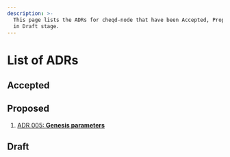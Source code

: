 ```yaml
---
description: >-
  This page lists the ADRs for cheqd-node that have been Accepted, Proposed, or
  in Draft stage.
---
```


# List of ADRs

## Accepted

## Proposed

1. [ADR 005: **Genesis parameters**](adr-005-genesis-parameters.md)

## Draft


